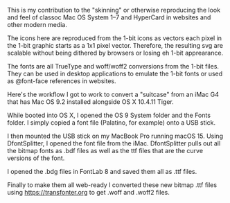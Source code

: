 This is my contribution to the "skinning" or otherwise reproducing the look and feel of classoc Mac OS System 1–7 and HyperCard in websites and other modern media.

The icons here are reproduced from the 1-bit icons as vectors each pixel in the 1-bit graphic starts as a 1x1 pixel vector. Therefore, the resulting svg are scalable without being dithered by browsers or losing eh 1-bit apprearance.

The fonts are all TrueType and woff/woff2 conversions from the 1-bit files. They can be used in desktop applications to emulate the 1-bit fonts or used as @font-face references in websites.

Here's the workflow I got to work to convert a "suitcase" from an iMac G4 that has Mac OS 9.2 installed alongside OS X 10.4.11 Tiger.

While booted into OS X, I opened the OS 9 System folder and the Fonts folder. I simply copied a font file (Palatino, for example) onto a USB stick. 

I then mounted the USB stick on my MacBook Pro running macOS 15. Using DfontSplitter, I opened the font file from the iMac. DfontSplitter pulls out all the bitmap fonts as .bdf files as well as the ttf files that are the curve versions of the font.

I opened the .bdg files in FontLab 8 and saved them all as .ttf files.

Finally to make them all web-ready I converted these new bitmap .ttf files using https://transfonter.org to get .woff and .woff2 files.

